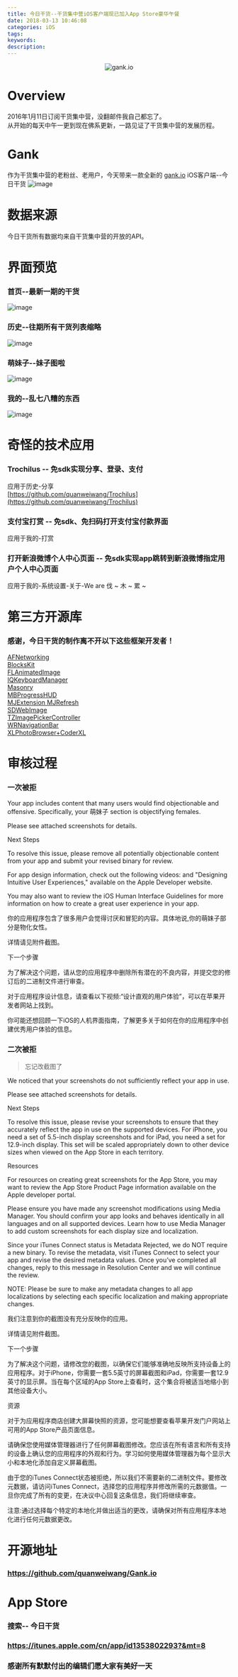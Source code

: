 ```yaml
---
title: 今日干货--干货集中营iOS客户端现已加入App Store豪华午餐
date: 2018-03-13 10:46:08
categories: iOS
tags:
keywords:
description:
---
```


<div align=center>  

![gank.io](https://img.wangquanwei.com/gank.io-1.png)  

</div>

# Overview

2016年1月11日订阅干货集中营，没翻邮件我自己都忘了。  
从开始的每天中午一更到现在佛系更新，一路见证了干货集中营的发展历程。

<!--more-->

# Gank
作为干货集中营的老粉丝、老用户，今天带来一款全新的 [gank.io](http://gank.io/) iOS客户端--今日干货
![image](https://img.wangquanwei.com/gankio_1024.png)  

# 数据来源
今日干货所有数据均来自干货集中营的开放的API。

# 界面预览
### 首页--最新一期的干货
![image](https://img.wangquanwei.com/gank.io-2.png)  

### 历史--往期所有干货列表缩略
![image](https://img.wangquanwei.com/gank.io-4.png)  

### 萌妹子--妹子图啦
![image](https://img.wangquanwei.com/gank.io-3.png)  

### 我的--乱七八糟的东西
![image](https://img.wangquanwei.com/gank.io-5.png)

# 奇怪的技术应用
### Trochilus -- 免sdk实现分享、登录、支付
应用于历史-分享  
[https://github.com/quanweiwang/Trochilus](https://github.com/quanweiwang/Trochilus)

### 支付宝打赏 -- 免sdk、免扫码打开支付宝付款界面
应用于我的-打赏  

### 打开新浪微博个人中心页面 -- 免sdk实现app跳转到新浪微博指定用户个人中心页面
应用于我的-系统设置-关于-We are 伐 ~ 木 ~ 累 ~

# 第三方开源库

### 感谢，今日干货的制作离不开以下这些框架开发者！
[AFNetworking ](https://github.com/AFNetworking/AFNetworking)  
[BlocksKit](https://github.com/BlocksKit/BlocksKit)  
[FLAnimatedImage](https://github.com/Flipboard/FLAnimatedImage)  
[IQKeyboardManager](https://github.com/hackiftekhar/IQKeyboardManager)  
[Masonry](https://github.com/SnapKit/Masonry)  
[MBProgressHUD](https://github.com/jdg/MBProgressHUD)  
[MJExtension ](https://github.com/CoderMJLee/MJExtension) 
[MJRefresh](https://github.com/CoderMJLee/MJRefresh)  
[SDWebImage](https://github.com/maccman/SDWebImage)  
[TZImagePickerController](https://github.com/banchichen/TZImagePickerController)  
[WRNavigationBar](https://github.com/wangrui460/WRNavigationBar)  
[XLPhotoBrowser+CoderXL](https://github.com/CoderXLLau/XLPhotoBrowser)

# 审核过程
### 一次被拒
Your app includes content that many users would find objectionable and offensive. Specifically, your 萌妹子 section is objectifying females.

Please see attached screenshots for details.

Next Steps

To resolve this issue, please remove all potentially objectionable content from your app and submit your revised binary for review.

For app design information, check out the following videos: and "Designing Intuitive User Experiences," available on the Apple Developer website.

You may also want to review the iOS Human Interface Guidelines for more information on how to create a great user experience in your app.  

你的应用程序包含了很多用户会觉得讨厌和冒犯的内容。具体地说,你的萌妹子部分是物化女性。

详情请见附件截图。

下一个步骤

为了解决这个问题，请从您的应用程序中删除所有潜在的不良内容，并提交您的修订后的二进制文件进行审查。

对于应用程序设计信息，请查看以下视频:“设计直观的用户体验”，可以在苹果开发者网站上找到。

你可能还想回顾一下iOS的人机界面指南，了解更多关于如何在你的应用程序中创建优秀用户体验的信息。

### 二次被拒
> 忘记改截图了  

We noticed that your screenshots do not sufficiently reflect your app in use.

Please see attached screenshots for details.

Next Steps

To resolve this issue, please revise your screenshots to ensure that they accurately reflect the app in use on the supported devices. For iPhone, you need a set of 5.5-inch display screenshots and for iPad, you need a set for 12.9-inch display. This set will be scaled appropriately down to other device sizes when viewed on the App Store in each territory.

Resources

For resources on creating great screenshots for the App Store, you may want to review the App Store Product Page information available on the Apple developer portal.

Please ensure you have made any screenshot modifications using Media Manager. You should confirm your app looks and behaves identically in all languages and on all supported devices. Learn how to use Media Manager to add custom screenshots for each display size and localization.

Since your iTunes Connect status is Metadata Rejected, we do NOT require a new binary. To revise the metadata, visit iTunes Connect to select your app and revise the desired metadata values. Once you’ve completed all changes, reply to this message in Resolution Center and we will continue the review.

NOTE: Please be sure to make any metadata changes to all app localizations by selecting each specific localization and making appropriate changes.  

我们注意到你的截图没有充分反映你的应用。

详情请见附件截图。

下一个步骤

为了解决这个问题，请修改您的截图，以确保它们能够准确地反映所支持设备上的应用程序。对于iPhone，你需要一套5.5英寸的屏幕截图和iPad，你需要一套12.9英寸的显示屏。当在每个区域的App Store上查看时，这个集合将被适当地缩小到其他设备大小。

资源

对于为应用程序商店创建大屏幕快照的资源，您可能想要查看苹果开发门户网站上可用的App Store产品页面信息。

请确保您使用媒体管理器进行了任何屏幕截图修改。您应该在所有语言和所有支持的设备上确认您的应用程序的外观和行为。学习如何使用媒体管理器为每个显示大小和本地化添加自定义屏幕截图。

由于您的iTunes Connect状态被拒绝，所以我们不需要新的二进制文件。要修改元数据，请访问iTunes Connect，选择您的应用程序并修改所需的元数据值。一旦你完成了所有的变更，在决议中心回复这条信息，我们将继续审查。

注意:通过选择每个特定的本地化并做出适当的更改，请确保对所有应用程序本地化进行任何元数据更改。

# 开源地址
### https://github.com/quanweiwang/Gank.io

# App Store

### 搜索-- 今日干货

### https://itunes.apple.com/cn/app/id1353802293?&mt=8
  
  

### 感谢所有默默付出的编辑们愿大家有美好一天
